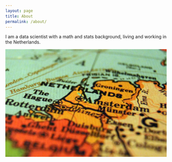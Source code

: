 ```yaml
---
layout: page
title: About
permalink: /about/
---
```


I am a data scientist with a math and stats background, living and working in the Netherlands.  

![Photo by Ian @travelsnips on Unsplash](images/ian-bLuhWOE0jzA-unsplash.jpg)
